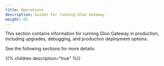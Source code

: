 ```yaml
---
title: Operations
description: Guides for running Gloo Gateway
weight: 65
---
```


This section contains information for running Gloo Gateway in production, including upgrades, debugging, and production deployment options.

See the following sections for more details:

{{% children description="true" %}}
